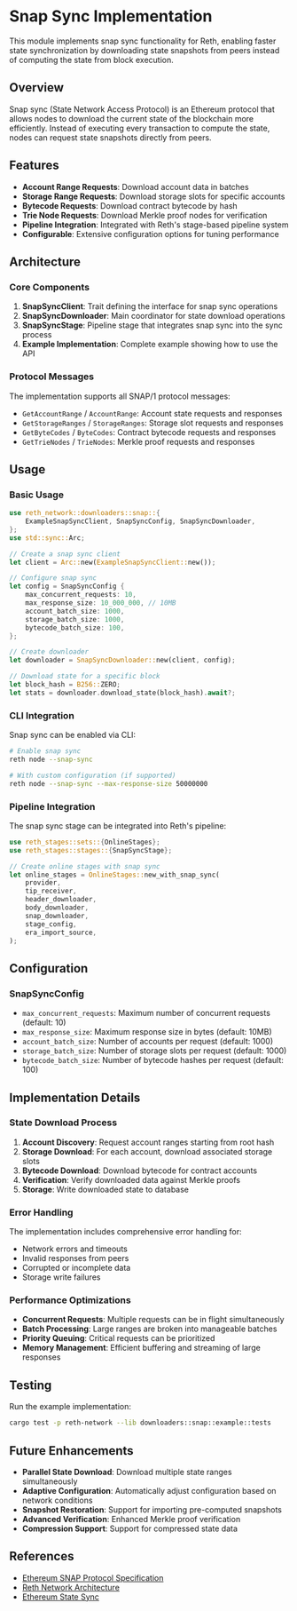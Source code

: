# Snap Sync Implementation

This module implements snap sync functionality for Reth, enabling faster state synchronization by downloading state snapshots from peers instead of computing the state from block execution.

## Overview

Snap sync (State Network Access Protocol) is an Ethereum protocol that allows nodes to download the current state of the blockchain more efficiently. Instead of executing every transaction to compute the state, nodes can request state snapshots directly from peers.

## Features

- **Account Range Requests**: Download account data in batches
- **Storage Range Requests**: Download storage slots for specific accounts
- **Bytecode Requests**: Download contract bytecode by hash
- **Trie Node Requests**: Download Merkle proof nodes for verification
- **Pipeline Integration**: Integrated with Reth's stage-based pipeline system
- **Configurable**: Extensive configuration options for tuning performance

## Architecture

### Core Components

1. **SnapSyncClient**: Trait defining the interface for snap sync operations
2. **SnapSyncDownloader**: Main coordinator for state download operations
3. **SnapSyncStage**: Pipeline stage that integrates snap sync into the sync process
4. **Example Implementation**: Complete example showing how to use the API

### Protocol Messages

The implementation supports all SNAP/1 protocol messages:

- `GetAccountRange` / `AccountRange`: Account state requests and responses
- `GetStorageRanges` / `StorageRanges`: Storage slot requests and responses
- `GetByteCodes` / `ByteCodes`: Contract bytecode requests and responses
- `GetTrieNodes` / `TrieNodes`: Merkle proof requests and responses

## Usage

### Basic Usage

```rust
use reth_network::downloaders::snap::{
    ExampleSnapSyncClient, SnapSyncConfig, SnapSyncDownloader,
};
use std::sync::Arc;

// Create a snap sync client
let client = Arc::new(ExampleSnapSyncClient::new());

// Configure snap sync
let config = SnapSyncConfig {
    max_concurrent_requests: 10,
    max_response_size: 10_000_000, // 10MB
    account_batch_size: 1000,
    storage_batch_size: 1000,
    bytecode_batch_size: 100,
};

// Create downloader
let downloader = SnapSyncDownloader::new(client, config);

// Download state for a specific block
let block_hash = B256::ZERO;
let stats = downloader.download_state(block_hash).await?;
```

### CLI Integration

Snap sync can be enabled via CLI:

```bash
# Enable snap sync
reth node --snap-sync

# With custom configuration (if supported)
reth node --snap-sync --max-response-size 50000000
```

### Pipeline Integration

The snap sync stage can be integrated into Reth's pipeline:

```rust
use reth_stages::sets::{OnlineStages};
use reth_stages::stages::{SnapSyncStage};

// Create online stages with snap sync
let online_stages = OnlineStages::new_with_snap_sync(
    provider,
    tip_receiver,
    header_downloader,
    body_downloader,
    snap_downloader,
    stage_config,
    era_import_source,
);
```

## Configuration

### SnapSyncConfig

- `max_concurrent_requests`: Maximum number of concurrent requests (default: 10)
- `max_response_size`: Maximum response size in bytes (default: 10MB)
- `account_batch_size`: Number of accounts per request (default: 1000)
- `storage_batch_size`: Number of storage slots per request (default: 1000)
- `bytecode_batch_size`: Number of bytecode hashes per request (default: 100)

## Implementation Details

### State Download Process

1. **Account Discovery**: Request account ranges starting from root hash
2. **Storage Download**: For each account, download associated storage slots
3. **Bytecode Download**: Download bytecode for contract accounts
4. **Verification**: Verify downloaded data against Merkle proofs
5. **Storage**: Write downloaded state to database

### Error Handling

The implementation includes comprehensive error handling for:
- Network errors and timeouts
- Invalid responses from peers
- Corrupted or incomplete data
- Storage write failures

### Performance Optimizations

- **Concurrent Requests**: Multiple requests can be in flight simultaneously
- **Batch Processing**: Large ranges are broken into manageable batches
- **Priority Queuing**: Critical requests can be prioritized
- **Memory Management**: Efficient buffering and streaming of large responses

## Testing

Run the example implementation:

```bash
cargo test -p reth-network --lib downloaders::snap::example::tests
```

## Future Enhancements

- **Parallel State Download**: Download multiple state ranges simultaneously
- **Adaptive Configuration**: Automatically adjust configuration based on network conditions
- **Snapshot Restoration**: Support for importing pre-computed snapshots
- **Advanced Verification**: Enhanced Merkle proof verification
- **Compression Support**: Support for compressed state data

## References

- [Ethereum SNAP Protocol Specification](https://github.com/ethereum/devp2p/blob/master/caps/snap.md)
- [Reth Network Architecture](https://github.com/paradigmxyz/reth)
- [Ethereum State Sync](https://ethereum.org/en/developers/docs/nodes-and-clients/#sync-modes)